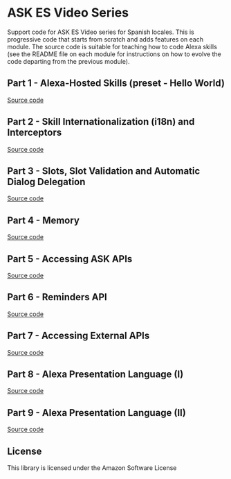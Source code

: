 # ASK ES Video Series

Support code for ASK ES Video series for Spanish locales. This is progressive code that starts from scratch and adds features on each module. The source code is suitable for teaching how to code Alexa skills (see the README file on each module for instructions on how to evolve the code departing from the previous module).

## Part 1 - Alexa-Hosted Skills (preset - Hello World)

[Source code](./01)

## Part 2 - Skill Internationalization (i18n) and Interceptors

[Source code](./02)

## Part 3 - Slots, Slot Validation and Automatic Dialog Delegation

[Source code](./03)

## Part 4 - Memory

[Source code](./04)

## Part 5 - Accessing ASK APIs

[Source code](./05)

## Part 6 - Reminders API

[Source code](./06)

## Part 7 - Accessing External APIs

[Source code](./07)

## Part 8 - Alexa Presentation Language (I)

[Source code](./08)

## Part 9 - Alexa Presentation Language (II)

[Source code](./09)

## License

This library is licensed under the Amazon Software License